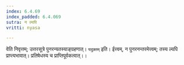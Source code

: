 ```yaml
---
index: 6.4.69
index_padded: 6.4.069
sutra: न ल्यपि
vritti: nyasa

---
```

वेति निवृत्तम्; उत्तरसूत्रे पुनरन्यतस्याङ्ग्रहणात्। `यदुक्तम्` इति। ईत्त्वम्, न पुनरनन्तरमेत्त्वम्; तस्य ल्यपि प्राप्त्यभावात्। प्रतिषेधस्य च प्राप्तिपूर्वकत्वात्।।